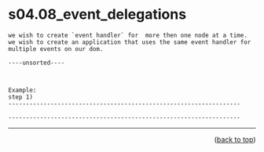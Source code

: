 <a name="topage"></a>

# s04.08_event_delegations

```
we wish to create `event handler` for  more then one node at a time.
we wish to create an application that uses the same event handler for multiple events on our dom.

----unsorted----



Example:
step 1) 
------------------------------------------------------------------

------------------------------------------------------------------

```


----

<p align="right">(<a href="#topage">back to top</a>)</p>
<br/>
<br/>
